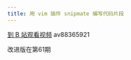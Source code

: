 ```yaml
---
title: 用 vim 插件 snipmate 编写代码片段
---
```


[到 B 站观看视频](https://www.bilibili.com/video/av88365060/)
av88365921

改进版在第61期
